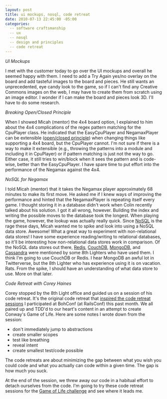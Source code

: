 ```yaml
---
layout: post
title: ui mockups, nosql, code retreat 
date: 2010-07-13 22:45:00 -05:00
categories:
  -- software craftsmanship
  -- ux
  -- nosql
  -- design and principles
  -- code retreat
---
```


*UI Mockups*

I met with the customer today to go over the UI mockups and overall he seemed happy with them.  I need to add a Try Again yes/no overlay on the board and add tasteful images to the board and pieces.  He still wants an unprecedented, eye candy look to the game, so if I can't find any Creative Commons images on the web, I may have to create them from scratch using an image editor.  I wonder if I can make the board and pieces look 3D.  I'll have to do some research.

*Breaking Open/Closed Principle*

When I showed Micah (mentor) the 4x4 board option, I explained to him about the 4x4 complications of the regex pattern matching for the CpuPlayer class.  He indicated that the EasyCpuPlayer and NegamaxPlayer can be extensible ([open/closed principle](http://en.wikipedia.org/wiki/Open/closed_principle)) when changing things like supporting a 4x4 board, but the CpuPlayer cannot.  I'm not sure if there is a way to make it extensible (e.g., throwing the patterns into a module and including it in CpuPlayer) or if pattern matching is just not the way to go.  Either case, it still tries to win/block when it sees the pattern and is code-wise, better than the EasyCpuPlayer.  I have spare time to put effort into the performance of the Negamax against the 4x4.

*NoSQL for Negamax*

I told Micah (mentor) that it takes the Negamax player approximately 68 minutes to make its first move.  He asked me if I knew ways of improving the performance and hinted that the NegamaxPlayer is repeating itself every game.  I thought storing it in a database didn't work when Colin recently talked about his solution.  I got it all wrong, however.  Building the index and writing the possible moves to the database took the longest.  When playing the game, however, the lookup was actually really quick.  Since [NoSQL](http://en.wikipedia.org/wiki/NoSQL) is the rage these days, Micah wanted me to spike and look into using a NoSQL data store.  Awesome!  What a great way to experiment with non-relational data stores!  I have some experience reading/writing to relational databases, so it'll be interesting how non-relational data stores work in comparison.  Of the NoSQL data stores out there, [Redis](http://en.wikipedia.org/wiki/Redis_(data_store)), [CouchDB](http://en.wikipedia.org/wiki/CouchDB), [MongoDB](http://en.wikipedia.org/wiki/MongoDB), and [Cassandra](http://en.wikipedia.org/wiki/Cassandra_(database)) were mentioned by some 8th Lighters who have used them.  I think I'm going to use CouchDB or Redis.  I hear MongoDB an awful lot in Twitterverse, but the 8th Lighter who has experience using it is on vacation.  Rats.  From the spike, I should have an understanding of what data store to use.  More on that later.

*Code Retreat with Corey Haines*

Corey stopped by the 8th Light office and guided us on a session of his code retreat.  It's the original code retreat that [inspired the code retreat sessions](http://skim.cc/2010/06/09/day-2-railsconf-2010/) I participated at BohConf (at RailsConf) this past month.  We all paired up and TDD'd to our heart's content in an attempt to create Conway's Game of Life.  Here are some notes I wrote down from the session:

* don't immediately jump to abstractions
* create smaller scopes
* test like breathing
* reveal intent
* create smallest test/code possible

The code retreats are about minimizing the gap between what you wish you could code and what you actually can code within a given time.  The gap is how much you suck.

At the end of the session, we threw away our code in a habitual effort to detach ourselves from the code.  I'm going to try these code retreat sessions for the [Game of Life challenge](http://rubylearning.com/blog/2010/06/28/rpcfn-the-game-of-life-11/) and see where it leads me.
